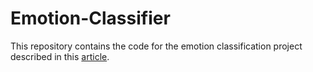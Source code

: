 # Emotion-Classifier
This repository contains the code for the emotion classification project described in this [article](https://marco507.github.io/emotion-detection-in-images/).
